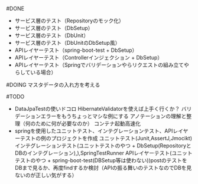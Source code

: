 #DONE
* サービス層のテスト（Repositoryのモック化）
* サービス層のテスト（DbSetup）
* サービス層のテスト（DbUnit）
* サービス層のテスト（DbUnitのDbSetup風）
* APIレイヤーテスト（spring-boot-test + DbSetup）
* APIレイヤーテスト（Controllerインジェクション + DbSetup）
* APIレイヤーテスト（Springでバリデーションやらリクエストの組み立てやらしている場合）

#DOING
マスタデータの入れ方を考える

#TODO
* DataJpaTestの使いドコロ
HibernateValidatorを使えば上手く行くか？
バリデーションエラーをもうちょっとマシな例にする
アノテーションの理解と整理（何のために何が必要なのか）
コンテナ起動高速化
* springを使用したユニットテスト、インテグレーションテスト、APIレイヤーテストの例のプロジェクトを作成
    ユニットテスト(Junit,AssertJ,Jmocikt)
    インテグレーションテスト(ユニットテストのやつ + DbSetup(RepositoryとDBのインテグレーション),),SpringTestRunner
    APIレイヤーテスト(ユニットテストのやつ + spring-boot-test(DBSetup等は使わない))postのテストをDBまで見るか、再度findするか検討（APIの振る舞いのテストなのでDBを見ないのが正しい気がする）
